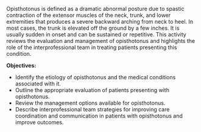 Opisthotonus is defined as a dramatic abnormal posture due to spastic contraction of the extensor muscles of the neck, trunk, and lower extremities that produces a severe backward arching from neck to heel. In most cases, the trunk is elevated off the ground by a few inches. It is usually sudden in onset and can be sustained or repetitive. This activity reviews the evaluation and management of opisthotonus and highlights the role of the interprofessional team in treating patients presenting this condition.

**Objectives:**
- Identify the etiology of opisthotonus and the medical conditions associated with it.
- Outline the appropriate evaluation of patients presenting with opisthotonus.
- Review the management options available for opisthotonus.
- Describe interprofessional team strategies for improving care coordination and communication in patients with opisthotonus and improve outcomes.